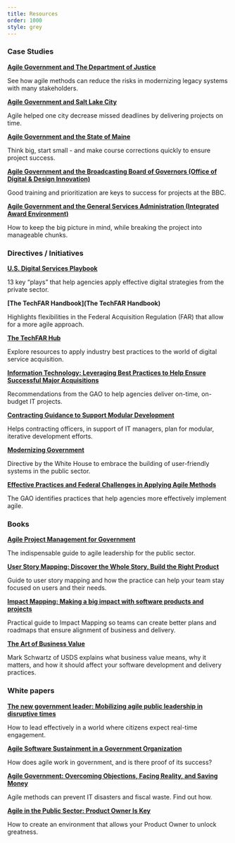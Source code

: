 ```yaml
---
title: Resources
order: 1000
style: grey
---
```


### Case Studies

**[Agile Government and The Department of Justice](http://www.agilegovleaders.org/case-studies/doj/)**

See how agile methods can reduce the risks in modernizing legacy systems with many stakeholders.

**[Agile Government and Salt Lake City](http://www.agilegovleaders.org/case-studies/slc)**

Agile helped one city decrease missed deadlines by delivering projects on time.

**[Agile Government and the State of Maine](http://www.agilegovleaders.org/case-studies/case-study-agile-government-and-the-state-of-maine/)**

Think big, start small - and make course corrections quickly to ensure project success.

**[Agile Government and the Broadcasting Board of Governors (Office of Digital & Design Innovation)](http://www.agilegovleaders.org/case-studies/bbg/)**

Good training and prioritization are keys to success for projects at the BBC.

**[Agile Government and the General Services Administration (Integrated Award Environment)](http://www.agilegovleaders.org/case-studies/gsa/)**

How to keep the big picture in mind, while breaking the project into manageable chunks.


### Directives / Initiatives

**[U.S. Digital Services Playbook](https://playbook.cio.gov/)**

13 key “plays” that help agencies apply effective digital strategies from the private sector.

**[The TechFAR Handbook](The TechFAR Handbook)**

Highlights flexibilities in the Federal Acquisition Regulation (FAR) that allow for a more agile approach.

**[The TechFAR Hub](https://techfarhub.cio.gov/)**

Explore resources to apply industry best practices to the world of digital service acquisition.

**[Information Technology: Leveraging Best Practices to Help Ensure Successful Major Acquisitions](http://www.gao.gov/products/GAO-14-183T)**

Recommendations from the GAO to help agencies deliver on-time, on-budget IT projects.

**[Contracting Guidance to Support Modular Development](http://www.whitehouse.gov/sites/default/files/omb/procurement/guidance/modular-approaches-for-information-technology.pdf)**

Helps contracting officers, in support of IT managers, plan for modular, iterative development efforts.

**[Modernizing Government](http://www.whitehouse.gov/sites/default/files/omb/assets/modernizing_government/ModernizingGovernmentOverview.pdf)**

Directive by the White House to embrace the building of user-friendly systems in the public sector.

**[Effective Practices and Federal Challenges in Applying Agile Methods](http://www.afei.org/WorkingGroups/ADAPT/Documents/GAO%20Agile%20Report.pdf)**

The GAO identifies practices that help agencies more effectively implement agile.


### Books

**[Agile Project Management for Government](http://www.amazon.com/Agile-Project-Management-Government-Wernham/dp/0957223404)**

The indispensable guide to agile leadership for the public sector.

**[User Story Mapping: Discover the Whole Story, Build the Right Product](https://www.amazon.com/User-Story-Mapping-Discover-Product/dp/1491904909)**

Guide to user story mapping and how the practice can help your team stay focused on users and their needs.

**[Impact Mapping: Making a big impact with software products and projects](https://www.impactmapping.org/book.html)**

Practical guide to Impact Mapping so teams can create better plans and roadmaps that ensure alignment of business and delivery.

**[The Art of Business Value](https://www.amazon.com/Art-Business-Value-Mark-Schwartz/dp/1942788045)**

Mark Schwartz of USDS explains what business value means, why it matters, and how it should affect your software development and delivery practices.


### White papers

**[The new government leader: Mobilizing agile public leadership in disruptive times](http://dupress.com/articles/the-new-government-leader-mobilizing-agile-public-leadership-in-disruptive-times/)**

How to lead effectively in a world where citizens expect real-time engagement.

**[Agile Software Sustainment in a Government Organization](http://www.scrumalliance.org/community/articles/2013/october/agile-software-sustainment-in-a-government-organiz)**

How does agile work in government, and is there proof of its success? 

**[Agile Government: Overcoming Objections, Facing Reality, and Saving Money](https://drive.google.com/a/civicactions.net/file/d/0B4x-JjyOVv3pM1MxdkprbmMzMzQ/edit?usp=sharing)**

Agile methods can prevent IT disasters and fiscal waste. Find out how. 

**[Agile in the Public Sector: Product Owner Is Key](http://assets-production.govstore.service.gov.uk/G4/Unboxed_Consulting_Ltd-0276/51f978bd12a2fcb9e800108a/QD5/Public%20Sector%20WP.pdf)**

How to create an environment that allows your Product Owner to unlock greatness.
